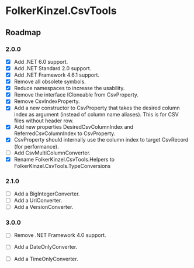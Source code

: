 ﻿# FolkerKinzel.CsvTools
## Roadmap

### 2.0.0
- [x] Add .NET 6.0 support.
- [x] Add .NET Standard 2.0 support.
- [x] Add .NET Framework 4.6.1 support.
- [x] Remove all obsolete symbols.
- [x] Reduce namespaces to increase the usability.
- [x] Remove the interface ICloneable from CsvProperty.
- [x] Remove CsvIndexProperty.
- [x] Add a new constructor to CsvProperty that takes the desired column index as argument (instead of
column name aliases). This is for CSV files without header row.
- [x] Add new properties DesiredCsvColumnIndex and ReferredCsvColumnIndex to CsvProperty.
- [x] CsvProperty should internally use the column index to target CsvRecord (for performance).
- [ ] Add CsvMultiColumnConverter.
- [x] Rename FolkerKinzel.CsvTools.Helpers to FolkerKinzel.CsvTools.TypeConversions

### 2.1.0
- [ ] Add a BigIntegerConverter.
- [ ] Add a UriConverter.
- [ ] Add a VersionConverter.

### 3.0.0
- [ ] Remove .NET Framework 4.0 support.
- [ ] Add a DateOnlyConverter.
- [ ] Add a TimeOnlyConverter.

